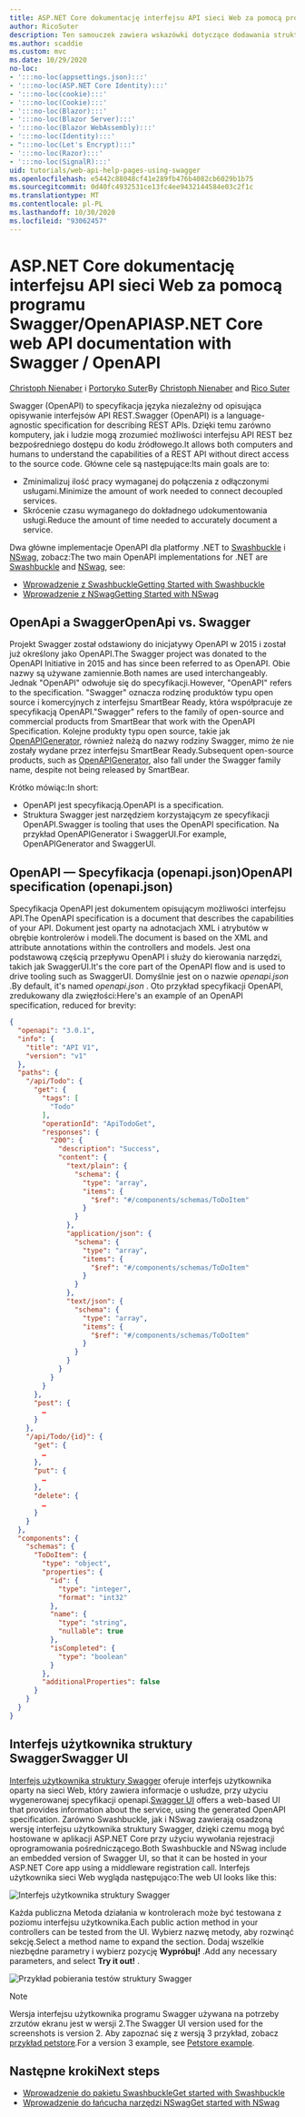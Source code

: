 ```yaml
---
title: ASP.NET Core dokumentację interfejsu API sieci Web za pomocą programu Swagger/OpenAPI
author: RicoSuter
description: Ten samouczek zawiera wskazówki dotyczące dodawania struktury Swagger w celu wygenerowania dokumentacji i stron pomocy dla aplikacji interfejsu API sieci Web.
ms.author: scaddie
ms.custom: mvc
ms.date: 10/29/2020
no-loc:
- ':::no-loc(appsettings.json):::'
- ':::no-loc(ASP.NET Core Identity):::'
- ':::no-loc(cookie):::'
- ':::no-loc(Cookie):::'
- ':::no-loc(Blazor):::'
- ':::no-loc(Blazor Server):::'
- ':::no-loc(Blazor WebAssembly):::'
- ':::no-loc(Identity):::'
- ":::no-loc(Let's Encrypt):::"
- ':::no-loc(Razor):::'
- ':::no-loc(SignalR):::'
uid: tutorials/web-api-help-pages-using-swagger
ms.openlocfilehash: e5442c88048cf41e289fb476b4082cb6029b1b75
ms.sourcegitcommit: 0d40fc4932531ce13fc4ee9432144584e03c2f1c
ms.translationtype: MT
ms.contentlocale: pl-PL
ms.lasthandoff: 10/30/2020
ms.locfileid: "93062457"
---
```

# <a name="aspnet-core-web-api-documentation-with-swagger--openapi"></a><span data-ttu-id="89591-103">ASP.NET Core dokumentację interfejsu API sieci Web za pomocą programu Swagger/OpenAPI</span><span class="sxs-lookup"><span data-stu-id="89591-103">ASP.NET Core web API documentation with Swagger / OpenAPI</span></span>

<span data-ttu-id="89591-104">[Christoph Nienaber](https://twitter.com/zuckerthoben) i [Portoryko Suter](https://blog.rsuter.com/)</span><span class="sxs-lookup"><span data-stu-id="89591-104">By [Christoph Nienaber](https://twitter.com/zuckerthoben) and [Rico Suter](https://blog.rsuter.com/)</span></span>

<span data-ttu-id="89591-105">Swagger (OpenAPI) to specyfikacja języka niezależny od opisująca opisywanie interfejsów API REST.</span><span class="sxs-lookup"><span data-stu-id="89591-105">Swagger (OpenAPI) is a language-agnostic specification for describing REST APIs.</span></span> <span data-ttu-id="89591-106">Dzięki temu zarówno komputery, jak i ludzie mogą zrozumieć możliwości interfejsu API REST bez bezpośredniego dostępu do kodu źródłowego.</span><span class="sxs-lookup"><span data-stu-id="89591-106">It allows both computers and humans to understand the capabilities of a REST API without direct access to the source code.</span></span> <span data-ttu-id="89591-107">Główne cele są następujące:</span><span class="sxs-lookup"><span data-stu-id="89591-107">Its main goals are to:</span></span>

* <span data-ttu-id="89591-108">Zminimalizuj ilość pracy wymaganej do połączenia z odłączonymi usługami.</span><span class="sxs-lookup"><span data-stu-id="89591-108">Minimize the amount of work needed to connect decoupled services.</span></span>
* <span data-ttu-id="89591-109">Skrócenie czasu wymaganego do dokładnego udokumentowania usługi.</span><span class="sxs-lookup"><span data-stu-id="89591-109">Reduce the amount of time needed to accurately document a service.</span></span>

<span data-ttu-id="89591-110">Dwa główne implementacje OpenAPI dla platformy .NET to [Swashbuckle](https://github.com/domaindrivendev/Swashbuckle.AspNetCore) i [NSwag](https://github.com/RicoSuter/NSwag), zobacz:</span><span class="sxs-lookup"><span data-stu-id="89591-110">The two main OpenAPI implementations for .NET are [Swashbuckle](https://github.com/domaindrivendev/Swashbuckle.AspNetCore) and [NSwag](https://github.com/RicoSuter/NSwag), see:</span></span>

* [<span data-ttu-id="89591-111">Wprowadzenie z Swashbuckle</span><span class="sxs-lookup"><span data-stu-id="89591-111">Getting Started with Swashbuckle</span></span>](xref:tutorials/get-started-with-swashbuckle)
* [<span data-ttu-id="89591-112">Wprowadzenie z NSwag</span><span class="sxs-lookup"><span data-stu-id="89591-112">Getting Started with NSwag</span></span>](xref:tutorials/get-started-with-nswag)

## <a name="openapi-vs-swagger"></a><span data-ttu-id="89591-113">OpenApi a Swagger</span><span class="sxs-lookup"><span data-stu-id="89591-113">OpenApi vs. Swagger</span></span>

<span data-ttu-id="89591-114">Projekt Swagger został odstawiony do inicjatywy OpenAPI w 2015 i został już określony jako OpenAPI.</span><span class="sxs-lookup"><span data-stu-id="89591-114">The Swagger project was donated to the OpenAPI Initiative in 2015 and has since been referred to as OpenAPI.</span></span> <span data-ttu-id="89591-115">Obie nazwy są używane zamiennie.</span><span class="sxs-lookup"><span data-stu-id="89591-115">Both names are used interchangeably.</span></span> <span data-ttu-id="89591-116">Jednak "OpenAPI" odwołuje się do specyfikacji.</span><span class="sxs-lookup"><span data-stu-id="89591-116">However, "OpenAPI" refers to the specification.</span></span> <span data-ttu-id="89591-117">"Swagger" oznacza rodzinę produktów typu open source i komercyjnych z interfejsu SmartBear Ready, która współpracuje ze specyfikacją OpenAPI.</span><span class="sxs-lookup"><span data-stu-id="89591-117">"Swagger" refers to the family of open-source and commercial products from SmartBear that work with the OpenAPI Specification.</span></span> <span data-ttu-id="89591-118">Kolejne produkty typu open source, takie jak [OpenAPIGenerator](https://github.com/OpenAPITools/openapi-generator), również należą do nazwy rodziny Swagger, mimo że nie zostały wydane przez interfejsu SmartBear Ready.</span><span class="sxs-lookup"><span data-stu-id="89591-118">Subsequent open-source products, such as [OpenAPIGenerator](https://github.com/OpenAPITools/openapi-generator), also fall under the Swagger family name, despite not being released by SmartBear.</span></span>

<span data-ttu-id="89591-119">Krótko mówiąc:</span><span class="sxs-lookup"><span data-stu-id="89591-119">In short:</span></span>

* <span data-ttu-id="89591-120">OpenAPI jest specyfikacją.</span><span class="sxs-lookup"><span data-stu-id="89591-120">OpenAPI is a specification.</span></span>
* <span data-ttu-id="89591-121">Struktura Swagger jest narzędziem korzystającym ze specyfikacji OpenAPI.</span><span class="sxs-lookup"><span data-stu-id="89591-121">Swagger is tooling that uses the OpenAPI specification.</span></span> <span data-ttu-id="89591-122">Na przykład OpenAPIGenerator i SwaggerUI.</span><span class="sxs-lookup"><span data-stu-id="89591-122">For example, OpenAPIGenerator and SwaggerUI.</span></span>

## <a name="openapi-specification-openapijson"></a><span data-ttu-id="89591-123">OpenAPI — Specyfikacja (openapi.json)</span><span class="sxs-lookup"><span data-stu-id="89591-123">OpenAPI specification (openapi.json)</span></span>

<span data-ttu-id="89591-124">Specyfikacja OpenAPI jest dokumentem opisującym możliwości interfejsu API.</span><span class="sxs-lookup"><span data-stu-id="89591-124">The OpenAPI specification is a document that describes the capabilities of your API.</span></span> <span data-ttu-id="89591-125">Dokument jest oparty na adnotacjach XML i atrybutów w obrębie kontrolerów i modeli.</span><span class="sxs-lookup"><span data-stu-id="89591-125">The document is based on the XML and attribute annotations within the controllers and models.</span></span> <span data-ttu-id="89591-126">Jest ona podstawową częścią przepływu OpenAPI i służy do kierowania narzędzi, takich jak SwaggerUI.</span><span class="sxs-lookup"><span data-stu-id="89591-126">It's the core part of the OpenAPI flow and is used to drive tooling such as SwaggerUI.</span></span> <span data-ttu-id="89591-127">Domyślnie jest on o nazwie *openapi.json* .</span><span class="sxs-lookup"><span data-stu-id="89591-127">By default, it's named *openapi.json* .</span></span> <span data-ttu-id="89591-128">Oto przykład specyfikacji OpenAPI, zredukowany dla zwięzłości:</span><span class="sxs-lookup"><span data-stu-id="89591-128">Here's an example of an OpenAPI specification, reduced for brevity:</span></span>

```json
{
  "openapi": "3.0.1",
  "info": {
    "title": "API V1",
    "version": "v1"
  },
  "paths": {
    "/api/Todo": {
      "get": {
        "tags": [
          "Todo"
        ],
        "operationId": "ApiTodoGet",
        "responses": {
          "200": {
            "description": "Success",
            "content": {
              "text/plain": {
                "schema": {
                  "type": "array",
                  "items": {
                    "$ref": "#/components/schemas/ToDoItem"
                  }
                }
              },
              "application/json": {
                "schema": {
                  "type": "array",
                  "items": {
                    "$ref": "#/components/schemas/ToDoItem"
                  }
                }
              },
              "text/json": {
                "schema": {
                  "type": "array",
                  "items": {
                    "$ref": "#/components/schemas/ToDoItem"
                  }
                }
              }
            }
          }
        }
      },
      "post": {
        …
      }
    },
    "/api/Todo/{id}": {
      "get": {
        …
      },
      "put": {
        …
      },
      "delete": {
        …
      }
    }
  },
  "components": {
    "schemas": {
      "ToDoItem": {
        "type": "object",
        "properties": {
          "id": {
            "type": "integer",
            "format": "int32"
          },
          "name": {
            "type": "string",
            "nullable": true
          },
          "isCompleted": {
            "type": "boolean"
          }
        },
        "additionalProperties": false
      }
    }
  }
}
```

## <a name="swagger-ui"></a><span data-ttu-id="89591-129">Interfejs użytkownika struktury Swagger</span><span class="sxs-lookup"><span data-stu-id="89591-129">Swagger UI</span></span>

<span data-ttu-id="89591-130">[Interfejs użytkownika struktury Swagger](https://swagger.io/swagger-ui/) oferuje interfejs użytkownika oparty na sieci Web, który zawiera informacje o usłudze, przy użyciu wygenerowanej specyfikacji openapi.</span><span class="sxs-lookup"><span data-stu-id="89591-130">[Swagger UI](https://swagger.io/swagger-ui/) offers a web-based UI that provides information about the service, using the generated OpenAPI specification.</span></span> <span data-ttu-id="89591-131">Zarówno Swashbuckle, jak i NSwag zawierają osadzoną wersję interfejsu użytkownika struktury Swagger, dzięki czemu mogą być hostowane w aplikacji ASP.NET Core przy użyciu wywołania rejestracji oprogramowania pośredniczącego.</span><span class="sxs-lookup"><span data-stu-id="89591-131">Both Swashbuckle and NSwag include an embedded version of Swagger UI, so that it can be hosted in your ASP.NET Core app using a middleware registration call.</span></span> <span data-ttu-id="89591-132">Interfejs użytkownika sieci Web wygląda następująco:</span><span class="sxs-lookup"><span data-stu-id="89591-132">The web UI looks like this:</span></span>

![Interfejs użytkownika struktury Swagger](web-api-help-pages-using-swagger/_static/swagger-ui.png)

<span data-ttu-id="89591-134">Każda publiczna Metoda działania w kontrolerach może być testowana z poziomu interfejsu użytkownika.</span><span class="sxs-lookup"><span data-stu-id="89591-134">Each public action method in your controllers can be tested from the UI.</span></span> <span data-ttu-id="89591-135">Wybierz nazwę metody, aby rozwinąć sekcję.</span><span class="sxs-lookup"><span data-stu-id="89591-135">Select a method name to expand the section.</span></span> <span data-ttu-id="89591-136">Dodaj wszelkie niezbędne parametry i wybierz pozycję **Wypróbuj!** .</span><span class="sxs-lookup"><span data-stu-id="89591-136">Add any necessary parameters, and select **Try it out!** .</span></span>

![Przykład pobierania testów struktury Swagger](web-api-help-pages-using-swagger/_static/get-try-it-out.png)

> [!NOTE]
> <span data-ttu-id="89591-138">Wersja interfejsu użytkownika programu Swagger używana na potrzeby zrzutów ekranu jest w wersji 2.</span><span class="sxs-lookup"><span data-stu-id="89591-138">The Swagger UI version used for the screenshots is version 2.</span></span> <span data-ttu-id="89591-139">Aby zapoznać się z wersją 3 przykład, zobacz [przykład petstore](https://petstore.swagger.io/).</span><span class="sxs-lookup"><span data-stu-id="89591-139">For a version 3 example, see [Petstore example](https://petstore.swagger.io/).</span></span>

## <a name="next-steps"></a><span data-ttu-id="89591-140">Następne kroki</span><span class="sxs-lookup"><span data-stu-id="89591-140">Next steps</span></span>

* [<span data-ttu-id="89591-141">Wprowadzenie do pakietu Swashbuckle</span><span class="sxs-lookup"><span data-stu-id="89591-141">Get started with Swashbuckle</span></span>](xref:tutorials/get-started-with-swashbuckle)
* [<span data-ttu-id="89591-142">Wprowadzenie do łańcucha narzędzi NSwag</span><span class="sxs-lookup"><span data-stu-id="89591-142">Get started with NSwag</span></span>](xref:tutorials/get-started-with-nswag)
